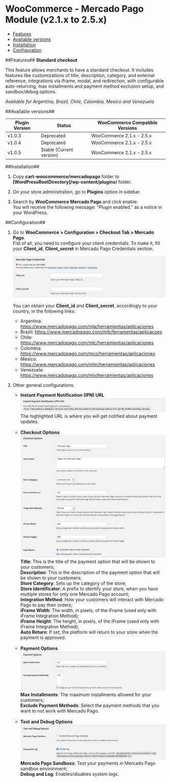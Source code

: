 # WooCommerce - Mercado Pago Module (v2.1.x to 2.5.x)

* [Features](#features)
* [Available versions](#available_versions)
* [Installation](#installation)
* [Configuration](#configuration)

<a name="features"></a>
##Features##
**Standard checkout**

This feature allows merchants to have a standard checkout. It includes features like
customizations of title, description, category, and external reference, integrations via
iframe, modal, and redirection, with configurable auto-returning, max installments and
payment method exclusion setup, and sandbox/debug options.

*Available for Argentina, Brazil, Chile, Colombia, Mexico and Venezuela*

<a name="available_versions"></a>
##Available versions##
<table>
  <thead>
    <tr>
      <th>Plugin Version</th>
      <th>Status</th>
      <th>WooCommerce Compatible Versions</th>
    </tr>
  <thead>
  <tbody>
    <tr>
      <td>v1.0.3</td>
      <td>Deprecated</td>
      <td>WooCommerce 2.1.x - 2.5.x</td>
	</tr>
	<tr>
	  <td>v1.0.4</td>
      <td>Deprecated</td>
      <td>WooCommerce 2.1.x - 2.5.x</td>
    </tr>
	<tr>
	  <td>v1.0.5</td>
      <td>Stable (Current version)</td>
      <td>WooCommerce 2.1.x - 2.5.x</td>
    </tr>
  </tbody>
</table>

<a name="installation"></a>
##Installation##

1. Copy **cart-woocommerce/mercadopago** folder to **[WordPressRootDirectory]/wp-content/plugins/** folder.

2. On your store administration, go to **Plugins** option in sidebar.

3. Search by **WooCommerce Mercado Pago** and click enable. <br />
You will receive the following message: "Plugin enabled." as a notice in your WordPress.

<a name="configuration"></a>
##Configuration##

1. Go to **WooCommerce > Configuration > Checkout Tab > Mercado Pago**. <br />
Fist of all, you need to configure your client credentials. To make it, fill your **Client_id**, **Client_secret** in Mercado Pago Credentials section.
	
	![Installation Instructions](/README.img/wc_setup_credentials.png) <br />
	
	You can obtain your **Client_id** and **Client_secret**, accordingly to your country, in the following links:

	* Argentina: https://www.mercadopago.com/mla/herramientas/aplicaciones
	* Brazil: https://www.mercadopago.com/mlb/ferramentas/aplicacoes
	* Chile: https://www.mercadopago.com/mlc/herramientas/aplicaciones
	* Colombia: https://www.mercadopago.com/mco/herramientas/aplicaciones
	* Mexico: https://www.mercadopago.com/mlm/herramientas/aplicaciones
	* Venezuela: https://www.mercadopago.com/mlv/herramientas/aplicaciones

2. Other general configurations. <br />
	* **Instant Payment Notification (IPN) URL**
	![Installation Instructions](/README.img/wc_setup_ipn.png) <br />
	The highlighted URL is where you will get notified about payment updates.<br /><br />
	* **Checkout Options**
	![Installation Instructions](/README.img/wc_setup_checkout.png) <br />
	**Title**: This is the title of the payment option that will be shown to your customers;<br />
	**Description**: This is the description of the payment option that will be shown to your customers;<br />
	**Store Category**: Sets up the category of the store;<br />
	**Store Identificator**: A prefix to identify your store, when you have multiple stores for only one Mercado Pago account;<br />
	**Integration Method**: How your customers will interact with Mercado Pago to pay their orders;<br />
	**iFrame Width**: The width, in pixels, of the iFrame (used only with iFrame Integration Method);<br />
	**iFrame Height**: The height, in pixels, of the iFrame (used only with iFrame Integration Method);<br />
	**Auto Return**: If set, the platform will return to your store when the payment is approved.<br /><br />
	* **Payment Options**
	![Installation Instructions](/README.img/wc_setup_payment.png) <br />
	**Max Installments**: The maximum installments allowed for your customers;<br />
	**Exclude Payment Methods**: Select the payment methods that you want to not work with Mercado Pago.<br /><br />
	* **Test and Debug Options**
	![Installation Instructions](/README.img/wc_setup_testdebug.png) <br />
	**Mercado Pago Sandboxs**: Test your payments in Mercado Pago sandbox environment;<br />
	**Debug and Log**: Enables/disables system logs.<br />
	
